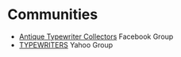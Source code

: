 <!-- TITLE: Resources -->
<!-- SUBTITLE: Other Handy Typewriter Resources -->

# Communities

* [Antique Typewriter Collectors](https://www.facebook.com/groups/TypewriterCollectors/) Facebook Group
* [TYPEWRITERS](https://groups.yahoo.com/neo/groups/TYPEWRITERS/info) Yahoo Group


